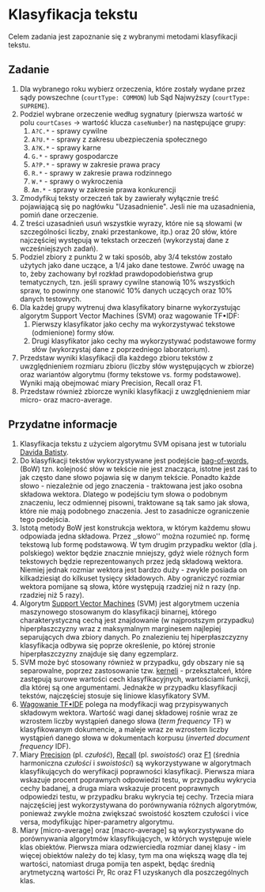 # Klasyfikacja tekstu

Celem zadania jest zapoznanie się z wybranymi metodami klasyfikacji tekstu.

## Zadanie

1. Dla wybranego roku wybierz orzeczenia, które zostały wydane przez sądy powszechne (`courtType: COMMON`) lub Sąd
   Najwyższy (`courtType: SUPREME`).
1. Podziel wybrane orzeczenie według sygnatury (pierwsza wartość w polu `courtCases` -> wartość klucza `caseNumber`) na następujące grupy:
   1. `A?C.*` - sprawy cywilne
   1. `A?U.*` - sprawy z zakresu ubezpieczenia społecznego
   1. `A?K.*` - sprawy karne
   1. `G.*` - sprawy gospodarcze
   1. `A?P.*` - sprawy w zakresie prawa pracy
   1. `R.*` - sprawy w zakresie prawa rodzinnego
   1. `W.*` - sprawy o wykroczenia
   1. `Am.*` - sprawy w zakresie prawa konkurencji
1. Zmodyfikuj teksty orzeczeń tak by zawierały wyłącznie treść pojawiającą się po nagłówku "Uzasadnienie". Jesli nie ma
   uzasadnienia, pomiń dane orzeczenie.
1. Z treści uzasadnień usuń wszystkie wyrazy, które nie są słowami (w szczególności liczby, znaki przestankowe, itp.)
   oraz 20 słów, które najczęściej występują w tekstach orzeczeń (wykorzystaj dane z wcześniejszych zadań).
1. Podziel zbiory z punktu 2 w taki sposób, aby 3/4 tekstów zostało użytych jako dane uczące, a 1/4 jako dane testowe.
   Zwróć uwagę na to, żeby zachowany był rozkład prawdopodobieństwa grup tematycznych, tzn. jeśli sprawy cywilne
   stanowią 10% wszystkich spraw, to powinny one stanowić 10% danych uczących oraz 10% danych testowych.
1. Dla każdej grupy wytrenuj dwa klasyfikatory binarne wykorzystując algorytm Support Vector Machines (SVM) oraz wagowanie TF•IDF:
   1. Pierwszy klasyfikator jako cechy ma wykorzystywać tekstowe (odmienione) formy słów.
   1. Drugi klasyfikator jako cechy ma wykorzystywać podstawowe formy słów (wykorzystaj dane z poprzedniego
      laboratorium).
1. Przedstaw wyniki klasyfikacji dla każdego zbioru tekstów z uwzględnieniem rozmiaru zbioru (liczby słów występujących
   w zbiorze) oraz wariantów algorytmu (formy tekstowe vs. formy podstawowe). Wyniki mają obejmować miary Precision,
   Recall oraz F1.
1. Przedstaw również zbiorcze wyniki klasyfikacji z uwzględnieniem miar micro- oraz macro-average.

## Przydatne informacje

1. Klasyfikacja tekstu z użyciem algorytmu SVM opisana jest w tutorialu 
   [Davida Batisty](http://www.davidsbatista.net/blog/2017/04/01/document_classification/).
1. Do klasyfikacji tekstów wykorzystywane jest podejście [bag-of-words](https://en.wikipedia.org/wiki/Bag-of-words_model), 
   (BoW) tzn. kolejność słów w tekście nie jest znacząca,
   istotne jest zaś to jak często dane słowo pojawia się w danym tekście. Ponadto każde słowo - niezależnie od jego
   znaczenia - traktowana jest jako osobna składowa wektora. Dlatego w podejściu tym słowa o podobnym znaczeniu, lecz
   odmiennej pisowni, traktowane są tak samo jak słowa, które nie mają podobnego znaczenia. Jest to zasadnicze
   ograniczenie tego podejścia.
1. Istotą metody BoW jest konstrukcja wektora, w którym każdemu słowu odpowiada jedna składowa. Przez ,,słowo'' można
   rozumieć np. formę tekstową lub formę podstawową. W tym drugim przypadku wektor (dla j. polskiego) wektor będzie
   znacznie mniejszy, gdyż wiele różnych form tekstowych będzie reprezentowanych przez jedą składową wektora. Niemiej
   jednak rozmiar wektora jest bardzo duży - zwykle posiada on kilkadziesiąt do kilkuset tysięcy składowych. Aby
   ograniczyć rozmiar wektora pomijane są słowa, które występują rzadziej niż n razy (np. rzadziej niż 5 razy).
1. Algorytm [Support Vector Machines](https://en.wikipedia.org/wiki/Support_vector_machine) (SVM) 
   jest algorytmem uczenia maszynowego stosowanym do klasyfikacji binarnej,
   którego charakterystyczną cechą jest znajdowanie (w najprostszym przypadku) hiperpłaszczyzny wraz z maksymalnym
   marginesem najlepiej separujących dwa zbiory danych. Po znalezieniu tej hiperpłaszczyzny klasyfikacja odbywa się
   poprze określenie, po której stronie hiperpłaszczyzny znajduje się dany egzemplarz.
1. SVM może być stosowany również w przypadku, gdy obszary nie są separowalne, poprzez zastosowanie tzw. 
   [kerneli](https://en.wikipedia.org/wiki/Kernel_method) - przekształceń, które zastępują surowe wartości cech
   klasyfikacyjnych, wartościami funkcji, dla której są one argumentami. Jednakże w przypadku klasyfikacji tekstów,
   najczęściej stosuje się liniowe klasyfikatory SVM.
1. [Wagowanie TF•IDF](https://en.wikipedia.org/wiki/Tf%E2%80%93idf) polega na modyfikacji wag przypisywanych składowym wektora. 
   Wartość wagi danej składowej rośnie wraz ze wzrostem liczby wystąpień danego słowa (_term frequency_ TF) w
   klasyfikowanym dokumencie, a maleje wraz ze wzrostem liczby wystąpień danego słowa w dokumentach korpusu (_inverted
   document frequency_ IDF).
1. Miary [Precision](https://en.wikipedia.org/wiki/Precision_and_recall) (pl. _czułość_), 
   [Recall](https://en.wikipedia.org/wiki/Precision_and_recall) (pl. _swoistość_) oraz 
   [F1](https://en.wikipedia.org/wiki/F1_score) (średnia harmoniczna _czułości_ i _swoistości_) są wykorzystywane w
   algorytmach klasyfikujących do weryfikacji poprawności klasyfikacji. Pierwsza miara wskazuje procent poprawnych
   odpowiedzi testu, w przypadku wykrycia cechy badanej, a druga miara wskazuje procent poprawnych odpowiedzi testu, w
   przypadku braku wykrycia tej cechy. Trzecia miara najczęściej jest wykorzystywana do porównywania różnych algorytmów, 
   ponieważ zwykle można zwiększać swoistość kosztem czułości i vice versa, modyfikując hiper-parametry algorytmu.
1. Miary [micro-average] oraz [macro-average] są wykorzystywane do porównywania algorytmów klasyfikujących, w których
   występuje wiele klas obiektów. Pierwsza miara odzwierciedla rozmiar danej klasy - im więcej obiektów należy do tej
   klasy, tym ma ona większą wagę dla tej wartości, natomiast druga pomija ten aspekt, będąc średnią arytmetyczną
   wartości Pr, Rc oraz F1 uzyskanych dla poszczególnych klas.
